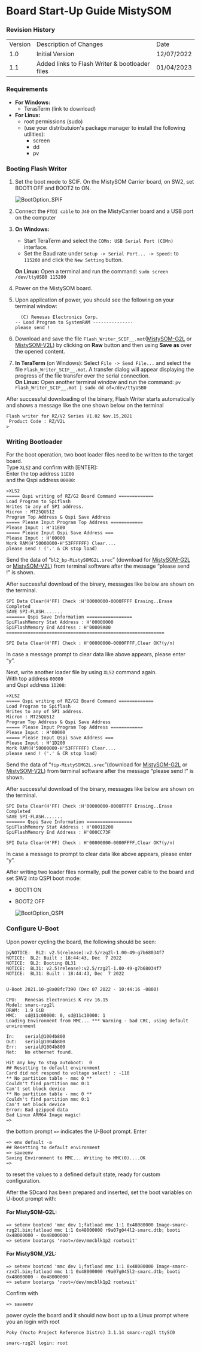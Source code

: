 # Board Start-Up Guide MistySOM

### Revision History

<table>
  <tr>
   <td>Version
   </td>
   <td>Description of Changes
   </td>
   <td>Date
   </td>
  </tr>
  <tr>
   <td>
	   1.0
   </td>
   <td>
	   Initial Version
   </td>
   <td>
	   12/07/2022
   </td>
  </tr>
  <tr>
    <td>
	   1.1
   </td>
   <td>
	   Added links to Flash Writer & bootloader files
   </td>
   <td>
	   01/04/2023
   </td>
  </tr>
</table>

### Requirements
- **For Windows:**
  - TerasTerm (link to download)
- **For Linux:**
  - root permissions (sudo)
  - (use your distributuion's package manager to install the following utilities):
    - screen
    - dd
    - pv

### Booting Flash Writer
1. Set the boot mode to SCIF. On the MistySOM Carrier board, on SW2, set BOOT1 OFF and BOOT2 to ON.

   ![BootOption_SPIF](../files/img/BootOptions_SPIF.JPG)
3. Connect the `FTDI cable` to `J40` on the MistyCarrier board and a USB port on the computer
4. **On Windows:**
	- Start TeraTerm and select the `COMn: USB Serial Port (COMn)` interface.
	- Set the Baud rate under `Setup -> Serial Port... -> Speed:` to `115200` and click the `New Setting` button.

   **On Linux:** Open a terminal and run the command: `sudo screen /dev/ttyUSB0 115200`
6. Power on the MistySOM board.
7. Upon application of power, you should see the following on your terminal window:   
      ```SCIF Download mode
        (C) Renesas Electronics Corp.
      -- Load Program to SystemRAM ---------------
      please send !  
      ```  
7. Download and save the file `Flash_Writer_SCIF__.mot`([MistySOM-G2L](../files/bootloader/rzg2l/Flash_Writer_SCIF_RZG2L.mot) or [MistySOM-V2L](../files/bootloader/rzv2l/Flash_Writer_SCIF_RZV2L.mot)) by clicking on **Raw** button and then using **Save as** over the opened content.
8. **In TeraTerm** (on Windows): Select `File -> Send File...` and select the file `Flash_Writer_SCIF__.mot`. A transfer dialog will appear displaying the progress of the file transfer over the serial connection. <br/>
   **On Linux:** Open another terminal window and run the command: `pv Flash_Writer_SCIF__.mot | sudo dd of=/dev/ttyUSB0`
   
After successful downloading of the binary, Flash Writer starts automatically and shows a message like the one shown below on the terminal
```
Flash writer for RZ/V2 Series V1.02 Nov.15,2021
 Product Code : RZ/V2L
>
```

### Writing Bootloader

For the boot operation, two boot loader files need to be written to the target board.<br>
Type `XLS2` and confirm with [ENTER]:<br>
Enter the top address `11E00`<br>
and the Qspi address `00000`:
```
>XLS2
===== Qspi writing of RZ/G2 Board Command =============
Load Program to Spiflash
Writes to any of SPI address.
Micron : MT25QU512
Program Top Address & Qspi Save Address
===== Please Input Program Top Address ============
Please Input : H'11E00
===== Please Input Qspi Save Address ===
Please Input : H'00000
Work RAM(H'50000000-H'53FFFFFF) Clear....
please send ! ('.' & CR stop load)
```
Send the data of “`bl2_bp-MistySOMG2L.srec`” (download for [MistySOM-G2L](../files/bootloader/rzg2l/bl2_bp-MistySOMG2L.srec) or [MistySOM-V2L](../files/bootloader/rzv2l/bl2_bp-MistySOMV2L.srec)) from terminal software after the message “please send !” is shown.

After successful download of the binary, messages like below are shown on the terminal.
```
SPI Data Clear(H'FF) Check :H'00000000-0000FFFF Erasing..Erase Completed
SAVE SPI-FLASH.......
======= Qspi Save Information =================
SpiFlashMemory Stat Address : H'00000000
SpiFlashMemory End Address : H'00009A80
===========================================================

SPI Data Clear(H'FF) Check : H'00000000-0000FFFF,Clear OK?(y/n)
```
In case a message prompt to clear data like above appears, please enter “y”.


Next, write another loader file by using `XLS2` command again.<br>
With top address `00000`<br> 
and Qspi address `1D200`:
```
>XLS2
===== Qspi writing of RZ/G2 Board Command =============
Load Program to Spiflash
Writes to any of SPI address.
Micron : MT25QU512
Program Top Address & Qspi Save Address
===== Please Input Program Top Address ============
Please Input : H'00000
===== Please Input Qspi Save Address ===
Please Input : H'1D200
Work RAM(H'50000000-H'53FFFFFF) Clear....
please send ! ('.' & CR stop load)
```
Send the data of “`fip-MistySOMG2L.srec`”(download for [MistySOM-G2L](../files/bootloader/rzg2l/fip-MistySOMG2L.srec) or [MistySOM-V2L](../files/bootloader/rzv2l/fip-MistySOMV2L.srec)) from terminal software after the message “please send !” is shown.

After successful download of the binary, messages like below are shown on the terminal.
```
SPI Data Clear(H'FF) Check :H'00000000-0000FFFF Erasing..Erase Completed
SAVE SPI-FLASH.......
======= Qspi Save Information =================
SpiFlashMemory Stat Address : H'0001D200
SpiFlashMemory End Address : H'000CC73F

SPI Data Clear(H'FF) Check : H'00000000-0000FFFF,Clear OK?(y/n)
```
In case a message to prompt to clear data like above appears, please enter “y”.


After writing two loader files normally, pull the power cable to the board and set SW2 into QSPI boot mode:
* BOOT1 ON
* BOOT2 OFF
  
  ![BootOption_QSPI](../files/img/BootOptions_QSPI.jpg)


### Configure U-Boot

Upon power cycling the board, the following should be seen:
```
þÿNOTICE:  BL2: v2.5(release):v2.5/rzg2l-1.00-49-g7b68034f7
NOTICE:  BL2: Built : 18:44:43, Dec  7 2022
NOTICE:  BL2: Booting BL31
NOTICE:  BL31: v2.5(release):v2.5/rzg2l-1.00-49-g7b68034f7
NOTICE:  BL31: Built : 18:44:43, Dec  7 2022


U-Boot 2021.10-g8a08fc7390 (Dec 07 2022 - 10:44:16 -0800)

CPU:   Renesas Electronics K rev 16.15
Model: smarc-rzg2l
DRAM:  1.9 GiB
MMC:   sd@11c00000: 0, sd@11c10000: 1
Loading Environment from MMC... *** Warning - bad CRC, using default environment

In:    serial@1004b800
Out:   serial@1004b800
Err:   serial@1004b800
Net:   No ethernet found.

Hit any key to stop autoboot:  0
## Resetting to default environment
Card did not respond to voltage select! : -110
** No partition table - mmc 0 **
Couldn't find partition mmc 0:1
Can't set block device
** No partition table - mmc 0 **
Couldn't find partition mmc 0:1
Can't set block device
Error: Bad gzipped data
Bad Linux ARM64 Image magic!
=>
``` 
the bottom prompt `=>` indicates the U-Boot prompt.
Enter 
```
=> env default -a
## Resetting to default environment
=> saveenv
Saving Environment to MMC... Writing to MMC(0)....OK
=>
```
to reset the values to a defined default state, ready for custom configuration.

After the SDcard has been prepared and inserted, set the boot variables on U-boot prompt with:
#### For MistySOM-G2L:
```
=> setenv bootcmd 'mmc dev 1;fatload mmc 1:1 0x48080000 Image-smarc-rzg2l.bin;fatload mmc 1:1 0x48000000 r9a07g044l2-smarc.dtb; booti 0x48080000 - 0x48000000'
=> setenv bootargs 'root=/dev/mmcblk1p2 rootwait'
```
#### For MistySOM_V2L:
```
=> setenv bootcmd 'mmc dev 1;fatload mmc 1:1 0x48080000 Image-smarc-rzv2l.bin;fatload mmc 1:1 0x48000000 r9a07g045l2-smarc.dtb; booti 0x48080000 - 0x48000000'
=> setenv bootargs 'root=/dev/mmcblk1p2 rootwait'
```
Confirm with 
```
=> saveenv
```
power cycle the board and it should now boot up to a Linux prompt where you an login with root
```
Poky (Yocto Project Reference Distro) 3.1.14 smarc-rzg2l ttySC0

smarc-rzg2l login: root
```




